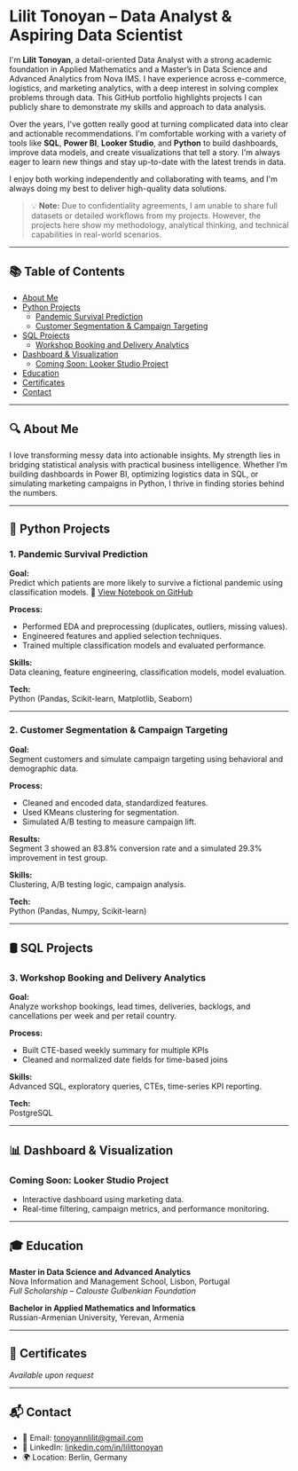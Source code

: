 #  Lilit Tonoyan – Data Analyst & Aspiring Data Scientist

I'm **Lilit Tonoyan**, a detail-oriented Data Analyst with a strong academic foundation in Applied Mathematics and a Master’s in Data Science and Advanced Analytics from Nova IMS. I have experience across e-commerce, logistics, and marketing analytics, with a deep interest in solving complex problems through data. This GitHub portfolio highlights projects I can publicly share to demonstrate my skills and approach to data analysis.

Over the years, I've gotten really good at turning complicated data into clear and actionable recommendations. I'm comfortable working with a variety of tools like **SQL**, **Power BI**, **Looker Studio**, and **Python** to build dashboards, improve data models, and create visualizations that tell a story. I'm always eager to learn new things and stay up-to-date with the latest trends in data.

I enjoy both working independently and collaborating with teams, and I'm always doing my best to deliver high-quality data solutions.

> 💡 **Note:** Due to confidentiality agreements, I am unable to share full datasets or detailed workflows from my projects. However, the projects here show my methodology, analytical thinking, and technical capabilities in real-world scenarios.

---

## 📚 Table of Contents

- [About Me](#-about-me)
- [Python Projects](#-python-projects)
  - [Pandemic Survival Prediction](#1-pandemic-survival-prediction)
  - [Customer Segmentation & Campaign Targeting](#2-customer-segmentation--campaign-targeting)
- [SQL Projects](#-sql-projects)
  - [Workshop Booking and Delivery Analytics](#3-workshop-booking-and-delivery-analytics)
- [Dashboard & Visualization](#-dashboard--visualization)
  - [Coming Soon: Looker Studio Project](#coming-soon-looker-studio-project)
- [Education](#-education)
- [Certificates](#-certificates)
- [Contact](#-contact)

---

## 🔍 About Me

I love transforming messy data into actionable insights. My strength lies in bridging statistical analysis with practical business intelligence. Whether I’m building dashboards in Power BI, optimizing logistics data in SQL, or simulating marketing campaigns in Python, I thrive in finding stories behind the numbers.

---

## 🐍 Python Projects

### 1. Pandemic Survival Prediction

**Goal:**  
Predict which patients are more likely to survive a fictional pandemic using classification models.
🔗 [View Notebook on GitHub](https://github.com/LilitTonoyann/Data-Analyst-Portfolio/blob/main/PandemicSurvival.ipynb)

**Process:**
- Performed EDA and preprocessing (duplicates, outliers, missing values).
- Engineered features and applied selection techniques.
- Trained multiple classification models and evaluated performance.

**Skills:**  
Data cleaning, feature engineering, classification models, model evaluation.

**Tech:**  
Python (Pandas, Scikit-learn, Matplotlib, Seaborn)

---

### 2. Customer Segmentation & Campaign Targeting

**Goal:**  
Segment customers and simulate campaign targeting using behavioral and demographic data.

**Process:**
- Cleaned and encoded data, standardized features.
- Used KMeans clustering for segmentation.
- Simulated A/B testing to measure campaign lift.

**Results:**  
Segment 3 showed an 83.8% conversion rate and a simulated 29.3% improvement in test group.

**Skills:**  
Clustering, A/B testing logic, campaign analysis.

**Tech:**  
Python (Pandas, Numpy, Scikit-learn)

---

## 🛢 SQL Projects

### 3. Workshop Booking and Delivery Analytics

**Goal:**  
Analyze workshop bookings, lead times, deliveries, backlogs, and cancellations per week and per retail country.

**Process:**
- Built CTE-based weekly summary for multiple KPIs
- Cleaned and normalized date fields for time-based joins

**Skills:**  
Advanced SQL, exploratory queries, CTEs, time-series KPI reporting.

**Tech:**  
PostgreSQL

---

## 📊 Dashboard & Visualization

### Coming Soon: Looker Studio Project

- Interactive dashboard using marketing data.
- Real-time filtering, campaign metrics, and performance monitoring.

---

## 🎓 Education

**Master in Data Science and Advanced Analytics**  
Nova Information and Management School, Lisbon, Portugal  
*Full Scholarship – Calouste Gulbenkian Foundation*

**Bachelor in Applied Mathematics and Informatics**  
Russian-Armenian University, Yerevan, Armenia

---

## 🧾 Certificates

*Available upon request*

---

## 📬 Contact

- 📧 Email: [tonoyannlilit@gmail.com](mailto:tonoyannlilit@gmail.com)  
- 💼 LinkedIn: [linkedin.com/in/lilittonoyan](https://www.linkedin.com/in/lilittonoyan)  
- 🌍 Location: Berlin, Germany
